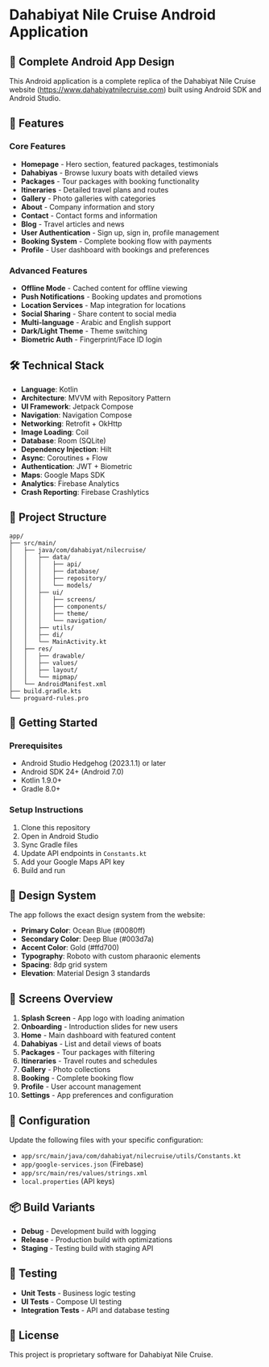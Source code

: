 # Dahabiyat Nile Cruise Android Application

## 📱 Complete Android App Design

This Android application is a complete replica of the Dahabiyat Nile Cruise website (https://www.dahabiyatnilecruise.com) built using Android SDK and Android Studio.

## 🎯 Features

### Core Features
- **Homepage** - Hero section, featured packages, testimonials
- **Dahabiyas** - Browse luxury boats with detailed views
- **Packages** - Tour packages with booking functionality
- **Itineraries** - Detailed travel plans and routes
- **Gallery** - Photo galleries with categories
- **About** - Company information and story
- **Contact** - Contact forms and information
- **Blog** - Travel articles and news
- **User Authentication** - Sign up, sign in, profile management
- **Booking System** - Complete booking flow with payments
- **Profile** - User dashboard with bookings and preferences

### Advanced Features
- **Offline Mode** - Cached content for offline viewing
- **Push Notifications** - Booking updates and promotions
- **Location Services** - Map integration for locations
- **Social Sharing** - Share content to social media
- **Multi-language** - Arabic and English support
- **Dark/Light Theme** - Theme switching
- **Biometric Auth** - Fingerprint/Face ID login

## 🛠 Technical Stack

- **Language**: Kotlin
- **Architecture**: MVVM with Repository Pattern
- **UI Framework**: Jetpack Compose
- **Navigation**: Navigation Compose
- **Networking**: Retrofit + OkHttp
- **Image Loading**: Coil
- **Database**: Room (SQLite)
- **Dependency Injection**: Hilt
- **Async**: Coroutines + Flow
- **Authentication**: JWT + Biometric
- **Maps**: Google Maps SDK
- **Analytics**: Firebase Analytics
- **Crash Reporting**: Firebase Crashlytics

## 📁 Project Structure

```
app/
├── src/main/
│   ├── java/com/dahabiyat/nilecruise/
│   │   ├── data/
│   │   │   ├── api/
│   │   │   ├── database/
│   │   │   ├── repository/
│   │   │   └── models/
│   │   ├── ui/
│   │   │   ├── screens/
│   │   │   ├── components/
│   │   │   ├── theme/
│   │   │   └── navigation/
│   │   ├── utils/
│   │   ├── di/
│   │   └── MainActivity.kt
│   ├── res/
│   │   ├── drawable/
│   │   ├── values/
│   │   ├── layout/
│   │   └── mipmap/
│   └── AndroidManifest.xml
├── build.gradle.kts
└── proguard-rules.pro
```

## 🚀 Getting Started

### Prerequisites
- Android Studio Hedgehog (2023.1.1) or later
- Android SDK 24+ (Android 7.0)
- Kotlin 1.9.0+
- Gradle 8.0+

### Setup Instructions
1. Clone this repository
2. Open in Android Studio
3. Sync Gradle files
4. Update API endpoints in `Constants.kt`
5. Add your Google Maps API key
6. Build and run

## 🎨 Design System

The app follows the exact design system from the website:
- **Primary Color**: Ocean Blue (#0080ff)
- **Secondary Color**: Deep Blue (#003d7a)
- **Accent Color**: Gold (#ffd700)
- **Typography**: Roboto with custom pharaonic elements
- **Spacing**: 8dp grid system
- **Elevation**: Material Design 3 standards

## 📱 Screens Overview

1. **Splash Screen** - App logo with loading animation
2. **Onboarding** - Introduction slides for new users
3. **Home** - Main dashboard with featured content
4. **Dahabiyas** - List and detail views of boats
5. **Packages** - Tour packages with filtering
6. **Itineraries** - Travel routes and schedules
7. **Gallery** - Photo collections
8. **Booking** - Complete booking flow
9. **Profile** - User account management
10. **Settings** - App preferences and configuration

## 🔧 Configuration

Update the following files with your specific configuration:
- `app/src/main/java/com/dahabiyat/nilecruise/utils/Constants.kt`
- `app/google-services.json` (Firebase)
- `app/src/main/res/values/strings.xml`
- `local.properties` (API keys)

## 📦 Build Variants

- **Debug** - Development build with logging
- **Release** - Production build with optimizations
- **Staging** - Testing build with staging API

## 🧪 Testing

- **Unit Tests** - Business logic testing
- **UI Tests** - Compose UI testing
- **Integration Tests** - API and database testing

## 📄 License

This project is proprietary software for Dahabiyat Nile Cruise.
